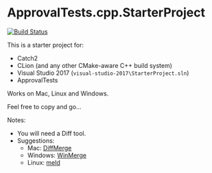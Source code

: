 # ApprovalTests.cpp.StarterProject

[![Build Status](https://api.travis-ci.org/approvals/ApprovalTests.cpp.StarterProject.svg?branch=master)](https://travis-ci.org/approvals/ApprovalTests.cpp.StarterProject)

This is a starter project for:

* Catch2
* CLion (and any other CMake-aware C++ build system)
* Visual Studio 2017 (`visual-studio-2017\StarterProject.sln`)
* ApprovalTests
 
 Works on Mac, Linux and Windows.

 Feel free to copy and go...

Notes:

* You will need a Diff tool.
* Suggestions: 
    * Mac: [DiffMerge](https://sourcegear.com/diffmerge/)
    * Windows: [WinMerge](winmerge.org/)
    * Linux: [meld](http://meldmerge.org/)



